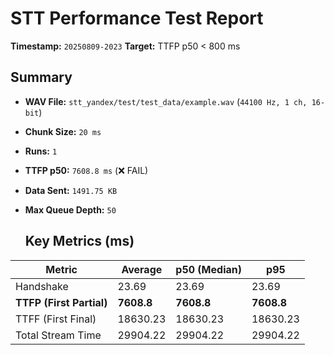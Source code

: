# STT Performance Test Report
   
   **Timestamp:** `20250809-2023`
   **Target:** TTFP p50 < 800 ms
   
   ## Summary
- **WAV File:** `stt_yandex/test/test_data/example.wav` (`44100 Hz, 1 ch, 16-bit`)
- **Chunk Size:** `20 ms`
- **Runs:** `1`
- **TTFP p50:** `7608.8 ms` (❌ FAIL)
- **Data Sent:** `1491.75 KB`
- **Max Queue Depth:** `50`
   
   ## Key Metrics (ms)
| Metric         | Average | p50 (Median) | p95          |
|----------------|---------|--------------|--------------|
| Handshake      | 23.69 | 23.69 | 23.69 |
| **TTFP (First Partial)** | **7608.8** | **7608.8** | **7608.8** |
| TTFF (First Final) | 18630.23 | 18630.23 | 18630.23 |
| Total Stream Time| 29904.22 | 29904.22 | 29904.22 |

